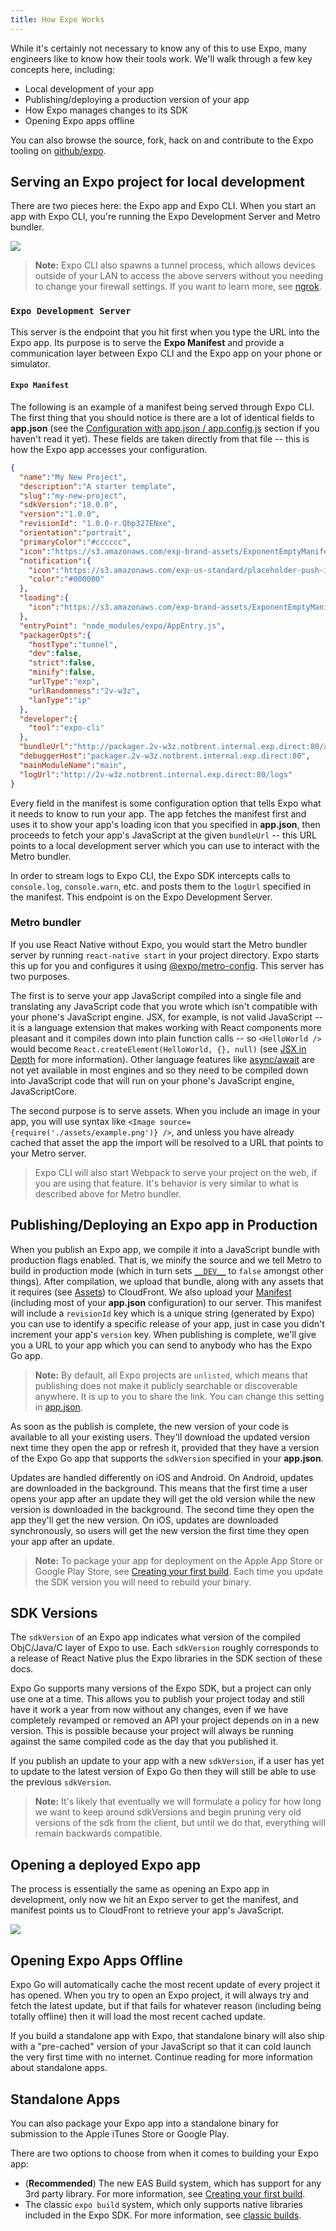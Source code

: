 ```yaml
---
title: How Expo Works
---
```


While it's certainly not necessary to know any of this to use Expo, many engineers like to know how their tools work. We'll walk through a few key concepts here, including:

- Local development of your app
- Publishing/deploying a production version of your app
- How Expo manages changes to its SDK
- Opening Expo apps offline

You can also browse the source, fork, hack on and contribute to the Expo tooling on [github/expo](https://github.com/expo).

## Serving an Expo project for local development

There are two pieces here: the Expo app and Expo CLI. When you start an app with Expo CLI, you're running the Expo Development Server and Metro bundler.

![](/static/images/fetch-app-development.png)

> **Note:** Expo CLI also spawns a tunnel process, which allows devices outside of your LAN to access the above servers without you needing to change your firewall settings. If you want to learn more, see [ngrok](https://ngrok.com/).

### `Expo Development Server`

This server is the endpoint that you hit first when you type the URL into the Expo app. Its purpose is to serve the **Expo Manifest** and provide a communication layer between Expo CLI and the Expo app on your phone or simulator.

#### `Expo Manifest`

The following is an example of a manifest being served through Expo CLI. The first thing that you should notice is there are a lot of identical fields to **app.json** (see the [Configuration with app.json / app.config.js](/workflow/configuration) section if you haven't read it yet). These fields are taken directly from that file -- this is how the Expo app accesses your configuration.

```json
{
  "name":"My New Project",
  "description":"A starter template",
  "slug":"my-new-project",
  "sdkVersion":"18.0.0",
  "version":"1.0.0",
  "revisionId": "1.0.0-r.Qbp327ENxe",
  "orientation":"portrait",
  "primaryColor":"#cccccc",
  "icon":"https://s3.amazonaws.com/exp-brand-assets/ExponentEmptyManifest_192.png",
  "notification":{
    "icon":"https://s3.amazonaws.com/exp-us-standard/placeholder-push-icon.png",
    "color":"#000000"
  },
  "loading":{
    "icon":"https://s3.amazonaws.com/exp-brand-assets/ExponentEmptyManifest_192.png"
  },
  "entryPoint": "node_modules/expo/AppEntry.js",
  "packagerOpts":{
    "hostType":"tunnel",
    "dev":false,
    "strict":false,
    "minify":false,
    "urlType":"exp",
    "urlRandomness":"2v-w3z",
    "lanType":"ip"
  },
  "developer":{
    "tool":"expo-cli"
  },
  "bundleUrl":"http://packager.2v-w3z.notbrent.internal.exp.direct:80/apps/new-project-template/main.bundle?platform=ios&dev=false&strict=false&minify=false&hot=false&includeAssetFileHashes=true",
  "debuggerHost":"packager.2v-w3z.notbrent.internal.exp.direct:80",
  "mainModuleName":"main",
  "logUrl":"http://2v-w3z.notbrent.internal.exp.direct:80/logs"
}
```

Every field in the manifest is some configuration option that tells Expo what it needs to know to run your app. The app fetches the manifest first and uses it to show your app's loading icon that you specified in **app.json**, then proceeds to fetch your app's JavaScript at the given `bundleUrl` -- this URL points to a local development server which you can use to interact with the Metro bundler.

In order to stream logs to Expo CLI, the Expo SDK intercepts calls to `console.log`, `console.warn`, etc. and posts them to the `logUrl` specified in the manifest. This endpoint is on the Expo Development Server.

### Metro bundler

If you use React Native without Expo, you would start the Metro bundler server by running `react-native start` in your project directory. Expo starts this up for you and configures it using [@expo/metro-config](/guides/customizing-metro). This server has two purposes.

The first is to serve your app JavaScript compiled into a single file and translating any JavaScript code that you wrote which isn't compatible with your phone's JavaScript engine. JSX, for example, is not valid JavaScript -- it is a language extension that makes working with React components more pleasant and it compiles down into plain function calls -- so `<HelloWorld />` would become `React.createElement(HelloWorld, {}, null)` (see [JSX in Depth](https://facebook.github.io/react/docs/jsx-in-depth.html) for more information). Other language features like [async/await](https://blog.expo.dev/react-native-meets-async-functions-3e6f81111173#.4c2517o5m) are not yet available in most engines and so they need to be compiled down into JavaScript code that will run on your phone's JavaScript engine, JavaScriptCore.

The second purpose is to serve assets. When you include an image in your app, you will use syntax like `<Image source={require('./assets/example.png')} />`, and unless you have already cached that asset the app the import will be resolved to a URL that points to your Metro server.

> Expo CLI will also start Webpack to serve your project on the web, if you are using that feature. It's behavior is very similar to what is described above for Metro bundler.

## Publishing/Deploying an Expo app in Production

When you publish an Expo app, we compile it into a JavaScript bundle with production flags enabled. That is, we minify the source and we tell Metro to build in production mode (which in turn sets [`__DEV__`](https://reactnative.dev/docs/javascript-environment.html#polyfills) to `false` amongst other things). After compilation, we upload that bundle, along with any assets that it requires (see [Assets](../guides/assets.md)) to CloudFront. We also upload your [Manifest](#expo-manifest) (including most of your **app.json** configuration) to our server. This manifest will include a `revisionId` key which is a unique string (generated by Expo) you can use to identify a specific release of your app, just in case you didn't increment your app's `version` key. When publishing is complete, we'll give you a URL to your app which you can send to anybody who has the Expo Go app.

> **Note:** By default, all Expo projects are `unlisted`, which means that publishing does not make it publicly searchable or discoverable anywhere. It is up to you to share the link. You can change this setting in [app.json](configuration.md).

As soon as the publish is complete, the new version of your code is available to all your existing users. They'll download the updated version next time they open the app or refresh it, provided that they have a version of the Expo Go app that supports the `sdkVersion` specified in your **app.json**.

Updates are handled differently on iOS and Android. On Android, updates
are downloaded in the background. This means that the first time a user opens
your app after an update they will get the old version while the new version
is downloaded in the background. The second time they open the app they'll get
the new version. On iOS, updates are downloaded synchronously, so users will
get the new version the first time they open your app after an update.

> **Note:** To package your app for deployment on the Apple App Store or Google Play Store, see [Creating your first build](/build/setup.md). Each time you update the SDK version you will need to rebuild your binary.

## SDK Versions

The `sdkVersion` of an Expo app indicates what version of the compiled ObjC/Java/C layer of Expo to use. Each `sdkVersion` roughly corresponds to a release of React Native plus the Expo libraries in the SDK section of these docs.

Expo Go supports many versions of the Expo SDK, but a project can only use one at a time. This allows you to publish your project today and still have it work a year from now without any changes, even if we have completely revamped or removed an API your project depends on in a new version. This is possible because your project will always be running against the same compiled code as the day that you published it.

If you publish an update to your app with a new `sdkVersion`, if a user has yet to update to the latest version of Expo Go then they will still be able to use the previous `sdkVersion`.

> **Note:** It's likely that eventually we will formulate a policy for how long we want to keep around sdkVersions and begin pruning very old versions of the sdk from the client, but until we do that, everything will remain backwards compatible.

## Opening a deployed Expo app

The process is essentially the same as opening an Expo app in development, only now we hit an Expo server to get the manifest, and manifest points us to CloudFront to retrieve your app's JavaScript.

![](/static/images/fetch-app-production.png)

## Opening Expo Apps Offline

Expo Go will automatically cache the most recent update of every project it has opened. When you try to open an Expo project, it will always try and fetch the latest update, but if that fails for whatever reason (including being totally offline) then it will load the most recent cached update.

If you build a standalone app with Expo, that standalone binary will also ship with a "pre-cached" version of your JavaScript so that it can cold launch the very first time with no internet. Continue reading for more information about standalone apps.

## Standalone Apps

You can also package your Expo app into a standalone binary for submission to the Apple iTunes Store or Google Play.

There are two options to choose from when it comes to building your Expo app:

- (**Recommended**) The new EAS Build system, which has support for any 3rd party library. For more information, see [Creating your first build](/build/setup.md).
- The classic `expo build` system, which only supports native libraries included in the Expo SDK. For more information, see [classic builds](/archive/classic-updates/building-standalone-apps.md).
